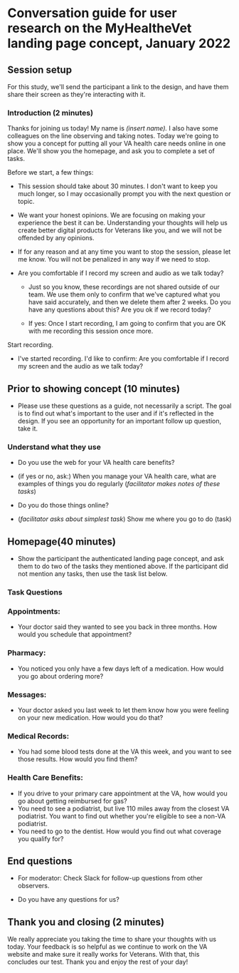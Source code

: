 # Conversation guide for user research on the MyHealtheVet landing page concept, January 2022






## Session setup

For this study, we'll send the participant a link to the design, and have them share their screen as they're interacting with it. 




### Introduction (2 minutes)

Thanks for joining us today! My name is *(insert name).* I also have some colleagues on the line observing and taking notes. Today we're going to show you a concept for putting all your VA health care needs online in one place. We'll show you the homepage, and ask you to complete a set of tasks. 




Before we start, a few things:




* This session should take about 30 minutes. I don't want to keep you much longer, so I may occasionally prompt you with the next question or topic.




* We want your honest opinions. We are focusing on making your experience the best it can be. Understanding your thoughts will help us create better digital products for Veterans like you, and we will not be offended by any opinions.




* If for any reason and at any time you want to stop the session, please let me know. You will not be penalized in any way if we need to stop.




* Are you comfortable if I record my screen and audio as we talk today? 

    * Just so you know, these recordings are not shared outside of our team. We use them only to confirm that we've captured what you have said accurately, and then we delete them after 2 weeks. Do you have any questions about this? Are you ok if we record today?




    * If yes: Once I start recording, I am going to confirm that you are OK with me recording this session once more.




Start recording.




* I've started recording. I'd like to confirm: Are you comfortable if I record my screen and the audio as we talk today?




## Prior to showing concept (10 minutes)

* Please use these questions as a guide, not necessarily a script. The goal is to find out what's important to the user and if it's reflected in the design. If you see an opportunity for an important follow up question, take it. 




### Understand what they use 

* Do you use the web for your VA health care benefits?

* (if yes or no, ask:) When you manage your VA health care, what are examples of things you do regularly (*facilitator makes notes of these tasks*)


* Do you do those things online?

* (*facilitator asks about simplest task*) Show me where you go to do (task)




## Homepage(40 minutes)

* Show the participant the authenticated landing page concept, and ask them to do two of the tasks they mentioned above. If the participant did not mention any tasks, then use the task list below. 

### Task Questions 


### Appointments:
* Your doctor said they wanted to see you back in three months. How would you schedule that appointment?

### Pharmacy:
* You noticed you only have a few days left of a medication. How would you go about ordering more?

### Messages:
* Your doctor asked you last week to let them know how you were feeling on your new medication. How would you do that?

### Medical Records:
* You had some blood tests done at the VA this week, and you want to see those results. How would you find them?

### Health Care Benefits:
* If you drive to your primary care appointment at the VA, how would you go about getting reimbursed for gas?
* You need to see a podiatrist, but live 110 miles away from the closest VA podiatrist. You want to find out whether you're eligible to see a non-VA podiatrist.
* You need to go to the dentist. How would you find out what coverage you qualify for?













## End questions




* For moderator: Check Slack for follow-up questions from other observers.




* Do you have any questions for us? 




## Thank you and closing (2 minutes)

We really appreciate you taking the time to share your thoughts with us today. Your feedback is so helpful as we continue to work on the VA website and make sure it really works for Veterans. With that, this concludes our test. Thank you and enjoy the rest of your day!










